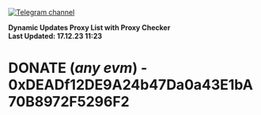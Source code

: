[![Telegram channel](https://img.shields.io/endpoint?url=https://runkit.io/damiankrawczyk/telegram-badge/branches/master?url=https://t.me/n4z4v0d)](https://t.me/n4z4v0d) 

**Dynamic Updates Proxy List with Proxy Checker**  
**Last Updated: 17.12.23 11:23**

# DONATE (_any evm_) - 0xDEADf12DE9A24b47Da0a43E1bA70B8972F5296F2
